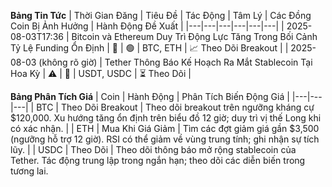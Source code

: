 **Bảng Tin Tức**
| Thời Gian Đăng | Tiêu Đề | Tác Động | Tâm Lý | Các Đồng Coin Bị Ảnh Hưởng | Hành Động Đề Xuất |
|---|---|---|---|---|---|
| 2025-08-03T17:36 | Bitcoin và Ethereum Duy Trì Động Lực Tăng Trong Bối Cảnh Tỷ Lệ Funding Ổn Định | 🚨 | 🟢 | BTC, ETH | 📈 Theo Dõi Breakout |
| 2025-08-03 (không rõ giờ) | Tether Thông Báo Kế Hoạch Ra Mắt Stablecoin Tại Hoa Kỳ | ⚠️ | 🔵 | USDT, USDC | ⏳ Theo Dõi |

**Bảng Phân Tích Giá**
| Coin | Hành Động | Phân Tích Biến Động Giá |
|---|---|---|
| BTC | Theo Dõi Breakout | Theo dõi breakout trên ngưỡng kháng cự $120,000. Xu hướng tăng ổn định trên biểu đồ 12 giờ; duy trì vị thế Long khi có xác nhận. |
| ETH | Mua Khi Giá Giảm | Tìm các đợt giảm giá gần $3,500 (ngưỡng hỗ trợ 12 giờ). RSI có thể giảm về vùng trung tính; ghi nhận sự tích lũy. |
| USDC | Theo Dõi | Theo dõi thông báo mở rộng stablecoin của Tether. Tác động trung lập trong ngắn hạn; theo dõi các diễn biến trong tương lai.